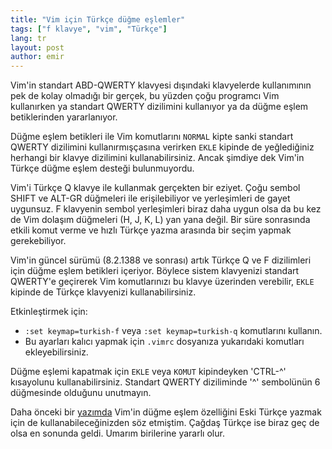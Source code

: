 ```yaml
---
title: "Vim için Türkçe düğme eşlemler"
tags: ["f klavye", "vim", "Türkçe"]
lang: tr
layout: post
author: emir
---
```

Vim'in standart ABD-QWERTY klavyesi dışındaki klavyelerde kullanımının pek de kolay olmadığı bir gerçek, bu yüzden çoğu programcı Vim kullanırken ya standart QWERTY dizilimini kullanıyor ya da düğme eşlem betiklerinden yararlanıyor.

Düğme eşlem betikleri ile Vim komutlarını `NORMAL` kipte sanki standart QWERTY dizilimini kullanırmışçasına verirken `EKLE` kipinde de yeğlediğiniz herhangi bir klavye dizilimini kullanabilirsiniz. Ancak şimdiye dek Vim'in Türkçe düğme eşlem desteği bulunmuyordu.

Vim'i Türkçe Q klavye ile kullanmak gerçekten bir eziyet. Çoğu sembol SHIFT ve ALT-GR düğmeleri ile erişilebiliyor ve yerleşimleri de gayet uygunsuz. F klavyenin sembol yerleşimleri biraz daha uygun olsa da bu kez de Vim dolaşım düğmeleri (H, J, K, L) yan yana değil. Bir süre sonrasında etkili komut verme ve hızlı Türkçe yazma arasında bir seçim yapmak gerekebiliyor.

Vim'in güncel sürümü (8.2.1388 ve sonrası) artık Türkçe Q ve F dizilimleri için düğme eşlem betikleri içeriyor. Böylece sistem klavyenizi standart QWERTY'e geçirerek Vim komutlarınızı bu klavye üzerinden verebilir, `EKLE` kipinde de Türkçe klavyenizi kullanabilirsiniz.

Etkinleştirmek için:

- `:set keymap=turkish-f` veya `:set keymap=turkish-q` komutlarını kullanın.
- Bu ayarları kalıcı yapmak için `.vimrc` dosyanıza yukarıdaki komutları ekleyebilirsiniz.

Düğme eşlemi kapatmak için `EKLE` veya `KOMUT` kipindeyken 'CTRL-^' kısayolunu kullanabilirsiniz. Standart QWERTY diziliminde '^' sembolünün 6 düğmesinde olduğunu unutmayın.

Daha önceki bir [yazımda](https://bitigchi.github.io/2019/11/05/vimde-eski-turkce-yazma.html) Vim'in düğme eşlem özelliğini Eski Türkçe yazmak için de kullanabileceğinizden söz etmiştim. Çağdaş Türkçe ise biraz geç de olsa en sonunda geldi. Umarım birilerine yararlı olur.
